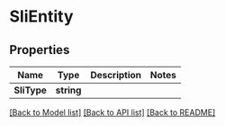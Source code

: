 # SliEntity

## Properties

Name | Type | Description | Notes
------------ | ------------- | ------------- | -------------
**SliType** | **string** |  | 

[[Back to Model list]](../README.md#documentation-for-models) [[Back to API list]](../README.md#documentation-for-api-endpoints) [[Back to README]](../README.md)


